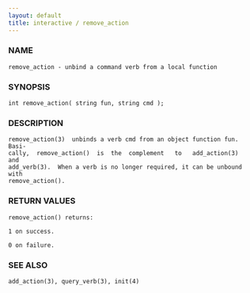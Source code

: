 ```yaml
---
layout: default
title: interactive / remove_action
---
```






### NAME
    remove_action - unbind a command verb from a local function


### SYNOPSIS
    int remove_action( string fun, string cmd );


### DESCRIPTION
    remove_action(3)  unbinds a verb cmd from an object function fun. Basi‐
    cally,  remove_action()  is  the  complement   to   add_action(3)   and
    add_verb(3).  When a verb is no longer required, it can be unbound with
    remove_action().


### RETURN VALUES
    remove_action() returns:

    1 on success.

    0 on failure.


### SEE ALSO
    add_action(3), query_verb(3), init(4)



